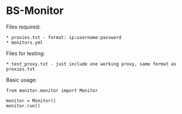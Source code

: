 # BS-Monitor

Files required:

    * proxies.txt - format: ip:username:password
    * monitors.yml

Files for testing:

    * test_proxy.txt - just include one working proxy, same format as proxies.txt


Basic usage:

    from monitor.monitor import Monitor

    monitor = Monitor()
    monitor.run()